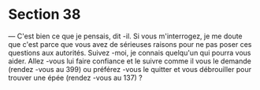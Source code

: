 # Section 38

— C'est bien ce que je pensais, dit -il. Si vous m'interrogez, je me
doute que c'est parce que vous avez de sérieuses raisons pour ne
pas poser ces questions aux autorités. Suivez -moi, je connais
quelqu'un qui  pourra vous aider.
Allez -vous lui faire confiance et le suivre comme il vous le
demande (rendez -vous au 399) ou préférez -vous le quitter et
vous débrouiller pour trouver une épée (rendez -vous au 137) ?